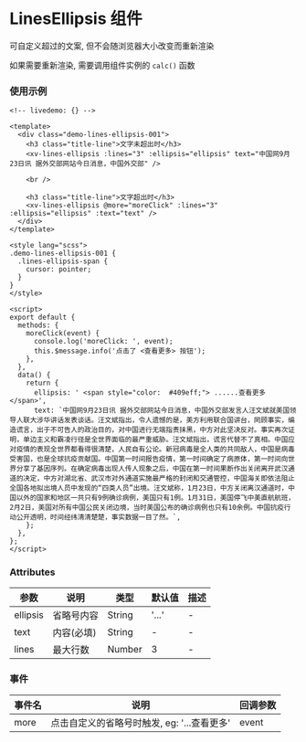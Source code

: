 # LinesEllipsis 组件

可自定义超过的文案, 但不会随浏览器大小改变而重新渲染

如果需要重新渲染, 需要调用组件实例的 `calc()` 函数

### 使用示例

```vue
<!-- livedemo: {} -->

<template>
  <div class="demo-lines-ellipsis-001">
    <h3 class="title-line">文字未超出时</h3>
    <xv-lines-ellipsis :lines="3" :ellipsis="ellipsis" text="中国网9月23日讯 据外交部网站今日消息，中国外交部" />

    <br />

    <h3 class="title-line">文字超出时</h3>
    <xv-lines-ellipsis @more="moreClick" :lines="3" :ellipsis="ellipsis" :text="text" />
  </div>
</template>

<style lang="scss">
.demo-lines-ellipsis-001 {
  .lines-ellipsis-span {
    cursor: pointer;
  }
}
</style>

<script>
export default {
  methods: {
    moreClick(event) {
      console.log('moreClick: ', event);
      this.$message.info('点击了 <查看更多> 按钮');
    },
  },
  data() {
    return {
      ellipsis: ' <span style="color:  #409eff;"> ......查看更多</span>',
      text: `中国网9月23日讯 据外交部网站今日消息，中国外交部发言人汪文斌就美国领导人联大涉华讲话发表谈话。汪文斌指出，令人遗憾的是，美方利用联合国讲台，罔顾事实，编造谎言，出于不可告人的政治目的，对中国进行无端指责抹黑，中方对此坚决反对。事实再次证明，单边主义和霸凌行径是全世界面临的最严重威胁。汪文斌指出，谎言代替不了真相。中国应对疫情的表现全世界都看得很清楚，人民自有公论。新冠病毒是全人类的共同敌人，中国是病毒受害国，也是全球抗疫贡献国。中国第一时间报告疫情，第一时间确定了病原体，第一时间向世界分享了基因序列。在确定病毒出现人传人现象之后，中国在第一时间果断作出关闭离开武汉通道的决定，中方对湖北省、武汉市对外通道实施最严格的封闭和交通管控，中国海关即依法阻止全国各地拟出境人员中发现的“四类人员”出境。汪文斌称，1月23日，中方关闭离汉通道时，中国以外的国家和地区一共只有9例确诊病例，美国只有1例。1月31日，美国停飞中美直航航班，2月2日，美国对所有中国公民关闭边境，当时美国公布的确诊病例也只有10余例。中国抗疫行动公开透明，时间经纬清清楚楚，事实数据一目了然。`,
    };
  },
};
</script>
```

### Attributes

| 参数     | 说明       | 类型   | 默认值 | 描述 |
| -------- | ---------- | ------ | ------ | ---- |
| ellipsis | 省略号内容 | String | '...'  | -    |
| text     | 内容(必填) | String | -      | -    |
| lines    | 最大行数   | Number | 3      | -    |

### 事件

| 事件名 | 说明                                        | 回调参数 |
| ------ | ------------------------------------------- | -------- |
| more   | 点击自定义的省略号时触发, eg: '...查看更多' | event    |
